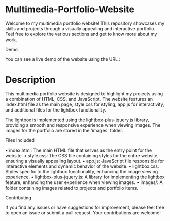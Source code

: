 # Multimedia-Portfolio-Website
Welcome to my multimedia portfolio website! This repository showcases my skills and projects through a visually appealing and interactive portfolio. Feel free to explore the various sections and get to know more about my work.

Demo

You can see a live demo of the website using the URL : 

# Description

This multimedia portfolio website is designed to highlight my projects using a combination of HTML, CSS, and JavaScript. The website features an index.html file as the main page, style.css for styling, app.js for interactivity, and additional files for the lightbox functionality.

The lightbox is implemented using the lightbox-plus-jquery.js library, providing a smooth and responsive experience when viewing images. The images for the portfolio are stored in the 'images' folder.

Files Included

  • index.html: The main HTML file that serves as the entry point for the website.
  • style.css: The CSS file containing styles for the entire website, ensuring a visually appealing layout.
  • app.js: JavaScript file responsible for interactive elements and dynamic behavior of the website.
  • lightbox.css: Styles specific to the lightbox functionality, enhancing the image viewing experience.
  • lightbox-plus-jquery.js: A library for implementing the lightbox feature, enhancing the user experience when viewing images.
  • images/: A folder containing images related to projects and portfolio items.

Contributing

If you find any issues or have suggestions for improvement, please feel free to open an issue or submit a pull request. Your contributions are welcome!
